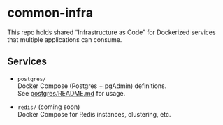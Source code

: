 # common-infra

This repo holds shared “Infrastructure as Code” for Dockerized services that multiple applications can consume.

## Services

- `postgres/`  
  Docker Compose (Postgres + pgAdmin) definitions.  
  See [postgres/README.md](postgres/README.md) for usage.

- `redis/` (coming soon)  
  Docker Compose for Redis instances, clustering, etc.
